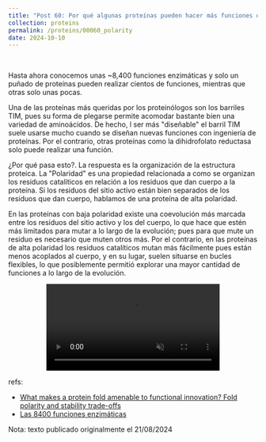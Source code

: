 ```yaml
---
title: "Post 60: Por qué algunas proteínas pueden hacer más funciones que otras?"
collection: proteins
permalink: /proteins/00060_polarity
date: 2024-10-10
---
```


&nbsp;


Hasta ahora conocemos unas ~8,400 funciones enzimáticas y solo un puñado de proteínas pueden realizar cientos de funciones, mientras que otras solo unas pocas.

Una de las proteínas más queridas por los proteinólogos son los barriles TIM, pues su forma de plegarse permite acomodar bastante bien una variedad de aminoácidos. De hecho, l ser más "diseñable" el barril TIM suele usarse mucho cuando se diseñan nuevas funciones con ingeniería de proteínas. Por el contrario, otras proteínas como la dihidrofolato reductasa solo puede realizar una función.

¿Por qué pasa esto?. La respuesta es la organización de la estructura proteica. La "Polaridad" es una propiedad relacionada a como se organizan los residuos catalíticos en relación a los residuos que dan cuerpo a la proteína. Si los residuos del sitio activo están bien separados de los residuos que dan cuerpo, hablamos de una proteína de alta polaridad.

En las proteínas con baja polaridad existe una coevolución más marcada entre los residuos del sitio activo y los del cuerpo, lo que hace que estén más limitados para mutar a lo largo de la evolución; pues para que mute un residuo es necesario que muten otros más. Por el contrario, en las proteínas de alta polaridad los residuos catalíticos mutan más fácilmente pues están menos acoplados al cuerpo, y en su lugar, suelen situarse en bucles flexibles, lo que posiblemente permitió explorar una mayor cantidad de funciones a lo largo de la evolución.

<div>
<center>
<video width="350" autoplay="autoplay" loop="true" controls muted>
  <source src="/images/proteins/00060_pol.mp4" type="video/mp4">
  Your browser does not support the video tag.
</video>
</center>
</div>

refs:
* [What makes a protein fold amenable to functional innovation? Fold polarity and stability trade-offs](https://pubmed.ncbi.nlm.nih.gov/23542341/)
* [Las 8400 funciones enzimáticas](https://miangoar.github.io/proteins/00039_fx)



Nota: texto publicado originalmente el 21/08/2024
